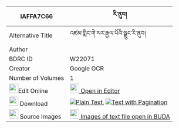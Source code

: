 |IAFFA7C66|རི་ནུབ། 
| --- | --- 
|Alternative Title |འཛམ་གླིང་གེ་སར་རྒྱལ་པོའི་སྒྲུང་རི་ནུབ།
|Author | 
|BDRC ID | W22071
|Creator | Google OCR
|Number of Volumes| 1
|<img width="25" src="https://img.icons8.com/color/25/000000/edit-property.png">Edit Online| [<img width="25" src="https://avatars.githubusercontent.com/u/45091458?s=200&v=4"> Open in Editor](http://editor.openpecha.org/IAFFA7C66)
|<img width="25" src="https://img.icons8.com/fluent/48/000000/download-2.png"/>  Download | [![](https://img.icons8.com/color/20/000000/txt.png)Plain Text](https://github.com/Openpecha/IAFFA7C66/releases/download/v1/ri_nub_plain_IAFFA7C66.zip), [![](https://img.icons8.com/color/20/000000/txt.png)Text with Pagination](https://github.com/Openpecha/IAFFA7C66/releases/download/v1/ri_nub_pages_IAFFA7C66.zip)
|<img width="25" src="https://img.icons8.com/plasticine/100/000000/pictures-folder.png"/>  Source Images | [<img width="25" src="https://library.bdrc.io/icons/BUDA-small.svg"> Images of text file open in BUDA](https://library.bdrc.io/show/bdr:W22071)